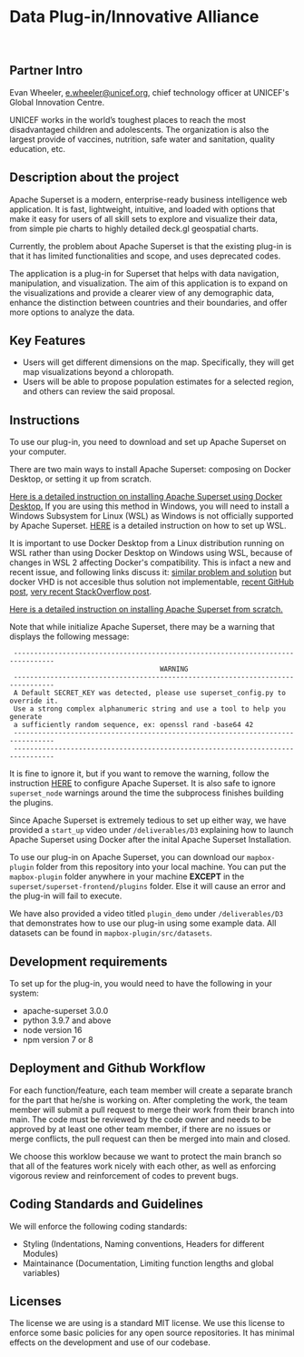 # Data Plug-in/Innovative Alliance
​
## Partner Intro
Evan Wheeler, e.wheeler@unicef.org, chief technology officer at UNICEF's Global Innovation Centre.

UNICEF works in the world’s toughest places to reach the most disadvantaged children and adolescents. 
The organization is also the largest provide of vaccines, nutrition, safe water and sanitation, quality education, etc.

## Description about the project
Apache Superset is a modern, enterprise-ready business intelligence web application. It is fast, lightweight, intuitive, and loaded with options that make it easy for users of all skill sets to explore and visualize their data, from simple pie charts to highly detailed deck.gl geospatial charts.

Currently, the problem about Apache Superset is that the existing plug-in is that it has limited functionalities and scope, and uses deprecated codes. 

The application is a plug-in for Superset that helps with data navigation, manipulation, and visualization. The aim of this application is to expand on the visualizations and provide a clearer view of any demographic data, enhance the distinction between countries and their boundaries, and offer more options to analyze the data.
​
## Key Features

 * Users will get different dimensions on the map. Specifically, they will get map visualizations beyond a chloropath.
 * Users will be able to propose population estimates for a selected region, and others can review the said proposal.
​
## Instructions

To use our plug-in, you need to download and set up Apache Superset on your computer.

There are two main ways to install Apache Superset: composing on Docker Desktop, or setting it up from scratch.

[Here is a detailed instruction on installing Apache Superset using Docker Desktop.](https://superset.apache.org/docs/installation/installing-superset-using-docker-compose/) If you are using this method in Windows, you will need to install a Windows Subsystem for Linux (WSL) as Windows is not officially supported by Apache Superset. [HERE](https://learn.microsoft.com/en-us/windows/wsl/install) is a detailed instruction on how to set up WSL.

It is important to use Docker Desktop from a Linux distribution running on WSL rather than using Docker Desktop on Windows using WSL, because of changes in WSL 2 affecting Docker's compatibility. This is infact a new and recent issue, and following links discuss it: [similar problem and solution](https://github.com/microsoft/WSL/issues/9360) but docker VHD is not accesible thus solution not implementable, [recent GitHub post](https://github.com/microsoft/WSL/issues/10656), [very recent StackOverflow post](https://stackoverflow.com/questions/77277205/docker-desktop-engine-just-stops-as-soon-as-we-try-to-start-it-up-fail-dd00).

[Here is a detailed instruction on installing Apache Superset from scratch.](https://superset.apache.org/docs/installation/installing-superset-from-scratch)


Note that while initialize Apache Superset, there may be a warning that displays the following message:

```
 --------------------------------------------------------------------------------
                                     WARNING
 --------------------------------------------------------------------------------
 A Default SECRET_KEY was detected, please use superset_config.py to override it.
 Use a strong complex alphanumeric string and use a tool to help you generate 
 a sufficiently random sequence, ex: openssl rand -base64 42
 --------------------------------------------------------------------------------
 --------------------------------------------------------------------------------
```
It is fine to ignore it, but if you want to remove the warning, follow the instruction [HERE](https://superset.apache.org/docs/installation/configuring-superset/) to configure Apache Superset. It is also safe to ignore `superset_node` warnings around the time the subprocess finishes building the plugins.

Since Apache Superset is extremely tedious to set up either way, we have provided a `start_up` video under `/deliverables/D3` explaining how to launch Apache Superset using Docker after the inital Apache Superset Installation. 

To use our plug-in on Apache Superset, you can download our `mapbox-plugin` folder from this repository into your local machine. You can put the `mapbox-plugin` folder anywhere in your machine **EXCEPT** in the `superset/superset-frontend/plugins` folder. Else it will cause an error and the plug-in will fail to execute.

We have also provided a video titled `plugin_demo` under `/deliverables/D3` that demonstrates how to use our plug-in using some example data. All datasets can be found in `mapbox-plugin/src/datasets`.
 
 ## Development requirements
To set up for the plug-in, you would need to have the following in your system:
 * apache-superset 3.0.0
 * python 3.9.7 and above
 * node version 16
 * npm version 7 or 8
 
 ## Deployment and Github Workflow
 For each function/feature, each team member will create a separate branch for the part that he/she is working on. After completing the work, the team member will submit a pull request to merge their work from their 
 branch into main. The code must be reviewed by the code owner and needs to be approved by at least one other team member, if there are no issues or merge conflicts, the pull request can then be merged into main and 
 closed.

 We choose this worklow because we want to protect the main branch so that all of the features work nicely with each other, as well as enforcing vigorous review and reinforcement of codes to prevent bugs.

 ## Coding Standards and Guidelines
 We will enforce the following coding standards:

  * Styling (Indentations, Naming conventions, Headers for different Modules)
  * Maintainance (Documentation, Limiting function lengths and global variables)
​
 ## Licenses 
 The license we are using is a standard MIT license. We use this license to enforce some basic policies for any open source repositories.
 It has minimal effects on the development and use of our codebase.
